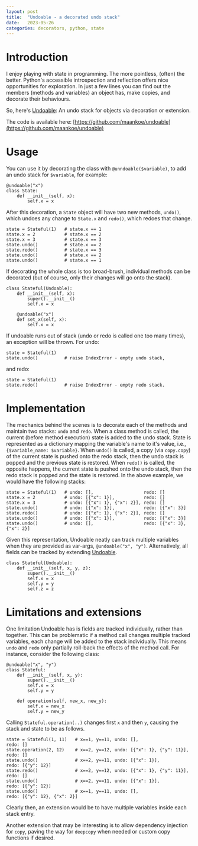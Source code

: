 ```yaml
---
layout: post
title:  "Undoable - a decorated undo stack"
date:   2023-05-26
categories: decorators, python, state
---
```


# Introduction

I enjoy playing with state in programming. 
The more pointless, (often) the better.
Python's accessible introspection and reflection offers nice opportunities for exploration.
In just a few lines you can find out the members (methods and variables) an object has, make copies, and decorate their behaviours.

So, here's [Undoable](https://github.com/maankoe/undoable): An undo stack for objects via decoration or extension.

The code is available here: [https://github.com/maankoe/undoable](https://github.com/maankoe/undoable)

# Usage

You can use it by decorating the class with `@unndoable($variable)`, to add an undo stack for `$variable`, for example:

```
@undoable("x")
class State:
    def __init__(self, x):
        self.x = x
```

After this decoration, a `State` object will have two new methods, `undo()`, which undoes any change to `State.x`
and `redo()`, which redoes that change.

```
state = Stateful(1)   # state.x == 1
state.x = 2           # state.x == 2
state.x = 3           # state.x == 3
state.undo()          # state.x == 2
state.redo()          # state.x == 3
state.undo()          # state.x == 2
state.undo()          # state.x == 1
```

If decorating the whole class is too broad-brush, individual methods can be decorated (but of course, only their changes will go onto the stack).

```
class Stateful(Undoable):
    def __init__(self, x):
        super().__init__()
        self.x = x

    @undoable("x")
    def set_x(self, x):
        self.x = x
```

If undoable runs out of stack (undo or redo is called one too many times), an exception will be thrown.
For undo:

```
state = Stateful(1)
state.undo()          # raise IndexError - empty undo stack,
```

and redo:

```
state = Stateful(1)
state.redo()          # raise IndexError - empty redo stack.
```


# Implementation

The mechanics behind the scenes is to decorate each of the methods and maintain two stacks: `undo` and `redo`.
When a class method is called, the current (before method execution) state is added to the undo stack.
State is represented as a dictionary mapping the variable's name to it's value, i.e., `{$variable_name: $variable}`.
When `undo()` is called, a copy (via `copy.copy`) of the current state is pushed onto the redo stack, then the undo stack is popped and the previous state is restored.
When `redo()` is called, the opposite happens, the current state is pushed onto the undo stack, then the redo stack is popped and the state is restored.
In the above example, we would have the following stacks:

```
state = Stateful(1)   # undo: [],                   redo: []
state.x = 2           # undo: [{"x": 1}],           redo: []
state.x = 3           # undo: [{"x": 1}, {"x": 2}], redo: []
state.undo()          # undo: [{"x": 1}],           redo: [{"x": 3}]
state.redo()          # undo: [{"x": 1}, {"x": 2}], redo: []
state.undo()          # undo: [{"x": 1}],           redo: [{"x": 3}]
state.undo()          # undo: [],                   redo: [{"x": 3}, {"x": 2}]
```

Given this representation, Undoable neatly can track multiple variables when they are provided as var-args, `@undoable("x", "y")`.
Alternatively, all fields can be tracked by extending [Undoable](https://github.com/maankoe/undoable).

```
class Stateful(Undoable):
    def __init__(self, x, y, z):
        super().__init__()
        self.x = x
        self.y = y
        self.z = z
```


# Limitations and extensions

One limitation Undoable has is fields are tracked individually, rather than together. 
This can be problematic if a method call changes multiple tracked variables, each change will be added to the stack individually.
This means `undo` and `redo` only partially roll-back the effects of the method call.
For instance, consider the following class:

```
@undoable("x", "y")
class Stateful:
    def __init__(self, x, y):
        super().__init__()
        self.x = x
        self.y = y
        
    def operation(self, new_x, new_y):
        self.x = new_x
        self.y = new_y
```

Calling `Stateful.operation(..)` changes first `x` and then `y`, causing the stack and state to be as follows.

```
state = Stateful(1, 11)   # x==1, y==11, undo: [],                    redo: []
state.operation(2, 12)    # x==2, y==12, undo: [{"x": 1}, {"y": 11}], redo: []
state.undo()              # x==2, y==11, undo: [{"x": 1}],            redo: [{"y": 12}]
state.redo()              # x==2, y==12, undo: [{"x": 1}, {"y": 11}], redo: []
state.undo()              # x==2, y==11, undo: [{"x": 1}],            redo: [{"y": 12}]
state.undo()              # x==1, y==11, undo: [],                    redo: [{"y": 12}, {"x": 2}]
```

Clearly then, an extension would be to have multiple variables inside each stack entry.

Another extension that may be interesting is to allow dependency injection for `copy`, paving the way for `deepcopy` when needed or custom copy functions if desired.